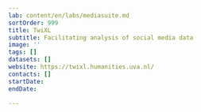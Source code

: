 ```yaml
---
lab: content/en/labs/mediasuite.md
sortOrder: 999
title: TwiXL
subtitle: Facilitating analysis of social media data
image: ''
tags: []
datasets: []
website: https://twixl.humanities.uva.nl/
contacts: []
startDate: 
endDate: 

---
```

